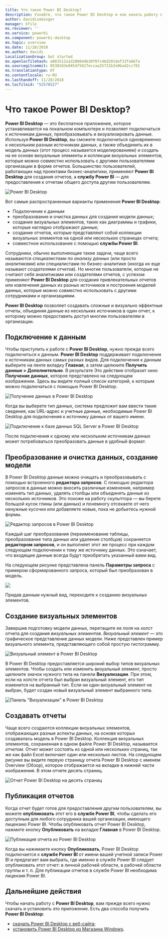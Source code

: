 ```yaml
---
title: Что такое Power BI Desktop?
description: Узнайте, что такое Power BI Desktop и как начать работу с этим приложением
author: davidiseminger
manager: kfile
ms.reviewer: ''
ms.service: powerbi
ms.component: powerbi-desktop
ms.topic: overview
ms.date: 11/28/2018
ms.author: davidi
LocalizationGroup: Get started
ms.openlocfilehash: a083512a1d280044b30f07c46d201def33fa66fa
ms.sourcegitcommit: 05303d3e0454f5627eccaa25721b2e0bad2cc781
ms.translationtype: HT
ms.contentlocale: ru-RU
ms.lasthandoff: 11/28/2018
ms.locfileid: "52578527"
---
```

# <a name="what-is-power-bi-desktop"></a>Что такое Power BI Desktop?

**Power BI Desktop** — это бесплатное приложение, которое устанавливается на локальном компьютере и позволяет подключаться к источникам данных, преобразовывать и визуализировать данные. Используя **Power BI Desktop**, вы сможете подключиться одновременно к нескольким разным источникам данных, а также объединить их в модель данных (этот процесс называется моделированием) и создать на ее основе визуальные элементы и коллекции визуальных элементов, которые можно совместно использовать с другими пользователями организации в форме отчетов. Большинство пользователей, работающих над проектами бизнес-аналитики, применяют **Power BI Desktop** для создания отчетов, а **службу Power BI** — для предоставления к отчетам общего доступа другим пользователям.

![Power BI Desktop](media/desktop-what-is-desktop/what-is-desktop_01.png)

Вот самые распространенные варианты применения **Power BI Desktop**:

* Подключение к данным
* преобразование и очистка данных для создания модели данных;
* создание визуальных элементов, таких как диаграммы и графики, которые наглядно отображают данные;
* создание отчетов, которые представляют собой коллекции визуальных элементов на одной или нескольких страницах отчета;
* совместное использование с помощью **службы Power BI**.

Сотрудники, обычно выполняющие такие задачи, чаще всего называются *специалистами по анализу данных*  (или просто *аналитиками*) или специалистами по бизнес-аналитике (иногда их еще называют *создателями отчетов*). Но многие пользователи, которые не считают себя аналитиками или создателями отчетов, с успехом применяют **Power BI Desktop** для создания привлекательных отчетов или извлечения данных из разных источников и построения моделей данных, которые можно совместно использовать с другими сотрудниками и организациями.

**Power BI Desktop** позволяет создавать сложные и визуально эффектные отчеты, объединяя данные из нескольких источников в один отчет, к которому можно предоставить доступ многим пользователям в организации. 

## <a name="connect-to-data"></a>Подключение к данным
Чтобы приступить к работе с **Power BI Desktop**, нужно прежде всего подключиться к данным. **Power BI Desktop** поддерживает подключение к источникам данных самых разных видов. Для подключения к данным выберите на ленте вкладку **Главная**, а затем щелкните **Получить данные > Дополнительно**. В результате Это действие отобразит окно **Получение данных**, которое представлено на следующем изображении. Здесь вы видите полный список категорий, к которым можно подключаться с помощью Power BI Desktop.

![Получение данных в Power BI Desktop](media/desktop-what-is-desktop/what-is-desktop_02.png)

Когда вы выберете тип данных, система предложит вам ввести такие сведения, как URL-адрес и учетные данные, необходимые Power BI Desktop для подключения к источнику данных от вашего имени.

![Подключение к базе данных SQL Server в Power BI Desktop](media/desktop-what-is-desktop/what-is-desktop_03.png)

После подключения к одному или нескольким источникам данных может потребоваться преобразовать данные в удобный формат.

## <a name="transform-and-clean-data-create-a-model"></a>Преобразование и очистка данных, создание модели

В Power BI Desktop данные можно очищать и преобразовывать с помощью встроенного **редактора запросов**. С помощью редактора запросов в данные можно вносить различные изменения, например изменять тип данных, удалять столбцы или объединять данные из нескольких источников. Это похоже на работу скульптора — вы берете большой кусок глины (или данных) и понемногу отсекаете от него ненужные кусочки или добавляете новые, пока не добьетесь нужной формы. 

![Редактор запросов в Power BI Desktop](media/desktop-getting-started/designer_gsg_editquery.png)

Каждый шаг преобразования (переименование таблицы, преобразование типа данных или удаление столбцов) сохраняется **редактором запросов**, и он выполняет этот же процесс при каждом следующем подключении к тому же источнику данных. Это означает, что входящие данные всегда будут приобретать указанный вами вид.

На следующем рисунке представлена панель **Параметры запроса** с примером сформированного запроса, который был преобразован в модель.

 ![](media/desktop-getting-started/shapecombine_querysettingsfinished.png)

Придав данным нужный вид, переходите к созданию визуальных элементов. 

## <a name="create-visuals"></a>Создание визуальных элементов 

Завершив подготовку модели данных, перетащите ее *поля* на холст отчета для создания *визуальных элементов*. *Визуальный элемент* — это графическое представление данных модели. Ниже представлен пример визуального элемента, представляющего собой простую гистограмму. 

![Визуальный элемент в Power BI Desktop](media/desktop-what-is-desktop/what-is-desktop_04.png)

В Power BI Desktop предоставляется широкий выбор типов визуальных элементов. Чтобы создать или изменить визуальный элемент, просто щелкните значок нужного типа на панели **Визуализации**. При этом, если на холсте отчета был выбран визуальный элемент, его тип изменится на выбранный тип. Если ни один визуальный элемент не выбран, будет создан новый визуальный элемент выбранного типа.

![Панель "Визуализации" в Power BI Desktop](media/desktop-what-is-desktop/what-is-desktop_05.png)

## <a name="create-reports"></a>Создавать отчеты

Чаще всего создаются коллекции визуальных элементов, отображающих разные аспекты данных, на основе которых создавалась модель в Power BI Desktop. Коллекция визуальных элементов, сохраненная в одном файле Power BI Desktop, называется *отчетом*. Отчет может состоять из одной или нескольких страниц, так же как файл Excel включает один или несколько листов. На следующем рисунке вы видите первую страницу отчета Power BI Desktop с именем Overview (Обзор), которое отображается на вкладке в нижней части изображения. В этом отчете десять страниц.

![Отчет Power BI Desktop на десять страниц](media/desktop-what-is-desktop/what-is-desktop_01.png)

## <a name="share-reports"></a>Публикация отчетов

Когда отчет будет готов для предоставления другим пользователям, вы можете **опубликовать** этот его в **службе Power BI**, чтобы сделать его доступным для любого сотрудника вашей организации, имеющего лицензию Power BI. Чтобы опубликовать отчет Power BI Desktop, нажмите кнопку **Опубликовать** на вкладке **Главная** в Power BI Desktop.

![Публикация отчета из Power BI Desktop](media/desktop-what-is-desktop/what-is-desktop_06.png)

Когда вы нажимаете кнопку **Опубликовать**, Power BI Desktop подключается к **службе Power BI** от имени вашей учетной записи Power BI и предлагает вам выбрать, где именно в службе Power BI следует опубликовать этот отчет: в личной рабочей области, в рабочей области группы и т. п. Для публикации отчетов в службе Power BI необходима лицензия Power BI.


## <a name="next-steps"></a>Дальнейшие действия

Чтобы начать работу с **Power BI Desktop**, вам прежде всего нужно скачать и установить это приложение. Есть два способа получить **Power BI Desktop**:

* [скачать Power BI Desktop с веб-сайта](desktop-get-the-desktop.md);
* [установить Power BI Desktop из Магазина Windows](http://aka.ms/pbidesktopstore).
